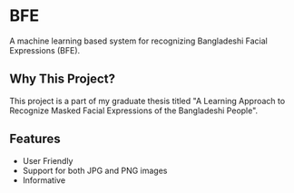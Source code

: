 # BFE

A machine learning based system for recognizing Bangladeshi Facial Expressions (BFE).

## Why This Project?
This project is a part of my graduate thesis titled "A Learning Approach to Recognize Masked Facial Expressions of the Bangladeshi People".

## Features
- User Friendly
- Support for both JPG and PNG images
- Informative